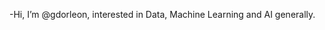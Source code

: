 -Hi, I’m @gdorleon, interested in Data, Machine Learning and AI generally.

<!---
gdorleon/gdorleon is a ✨ special ✨ repository because its `README.md` (this file) appears on your GitHub profile.
You can click the Preview link to take a look at your changes.
--->
